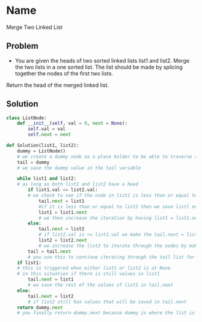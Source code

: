 # Name

Merge Two Linked List

## Problem

* You are given the heads of two sorted linked lists list1 and list2.
Merge the two lists in a one sorted list. The list should be made by splicing together the nodes of the first two lists.

Return the head of the merged linked list.

## Solution

```python
class ListNode:
    def __init__(self, val = 0, next = None):
        self.val = val
        self.next = next

def Solution(list1, list2):
    dummy = ListNode()
    # we create a dummy node as a place holder to be able to traverse the list
    tail = dummy
    # we save the dummy value in the tail variable

    while list1 and list2:
    # as long as both list1 and list2 have a head
        if list1.val <= list2.val:
        # we check to see if the node in list1 is less than or equal to the node in list 2
            tail.next = list1
            #if it is less than or equal to list2 then we save listl node in tail.next because the dummy.val is 0 but the next node is none
            list1 = list1.next
            # we then increase the iteration by having list1 = list1.next
        else:
            tail.next = list2
            # if list2.val is <= list1.val we make the tail.next = list2 node
            list2 = list2.next
            # we increase the list2 to iterate through the nodes by making list2 = list2.next
        tail = tail.next
        # you use this to continue iterating through the tail list for each node in list1 and list2
    if list1:
    # this is triggered when either list1 or list2 is at None
    # in this situation if there is still values in list1
        tail.next = list1
        # we save the rest of the values of list1 in tail.next
    else:
        tail.next = list2
        # if list2 still has values that will be saved in tail.next
    return dummy.next
    # you finally return dummy.next because dummy is where the list is saved
```